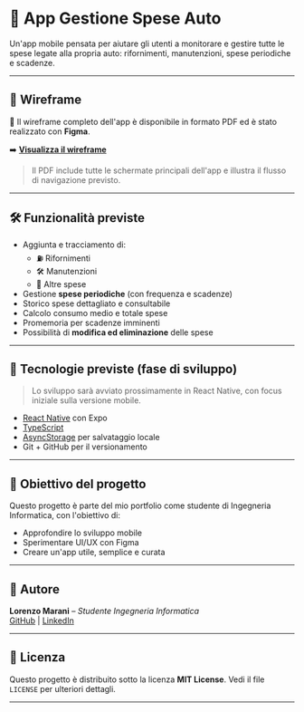 # 🚗 App Gestione Spese Auto

Un'app mobile pensata per aiutare gli utenti a monitorare e gestire tutte le spese legate alla propria auto: rifornimenti, manutenzioni, spese periodiche e scadenze.

---

## 🧩 Wireframe

📄 Il wireframe completo dell'app è disponibile in formato PDF ed è stato realizzato con **Figma**.

➡️ **[Visualizza il wireframe](./wireframe.pdf)**

> Il PDF include tutte le schermate principali dell'app e illustra il flusso di navigazione previsto.

---

## 🛠️ Funzionalità previste

- Aggiunta e tracciamento di:
  - ⛽ Rifornimenti
  - 🛠️ Manutenzioni
  - 💸 Altre spese
- Gestione **spese periodiche** (con frequenza e scadenze)
- Storico spese dettagliato e consultabile
- Calcolo consumo medio e totale spese
- Promemoria per scadenze imminenti
- Possibilità di **modifica ed eliminazione** delle spese

---

## 🎨 Tecnologie previste (fase di sviluppo)

> Lo sviluppo sarà avviato prossimamente in React Native, con focus iniziale sulla versione mobile.

- [React Native](https://reactnative.dev/) con Expo
- [TypeScript](https://www.typescriptlang.org/)
- [AsyncStorage](https://react-native-async-storage.github.io/async-storage/) per salvataggio locale
- Git + GitHub per il versionamento

---


## 📌 Obiettivo del progetto

Questo progetto è parte del mio portfolio come studente di Ingegneria Informatica, con l'obiettivo di:
- Approfondire lo sviluppo mobile
- Sperimentare UI/UX con Figma
- Creare un'app utile, semplice e curata


---


## 👤 Autore

**Lorenzo Marani** – *Studente Ingegneria Informatica*  
[GitHub]() | [LinkedIn]()

---

## 📜 Licenza

Questo progetto è distribuito sotto la licenza **MIT License**. Vedi il file `LICENSE` per ulteriori dettagli.


---

